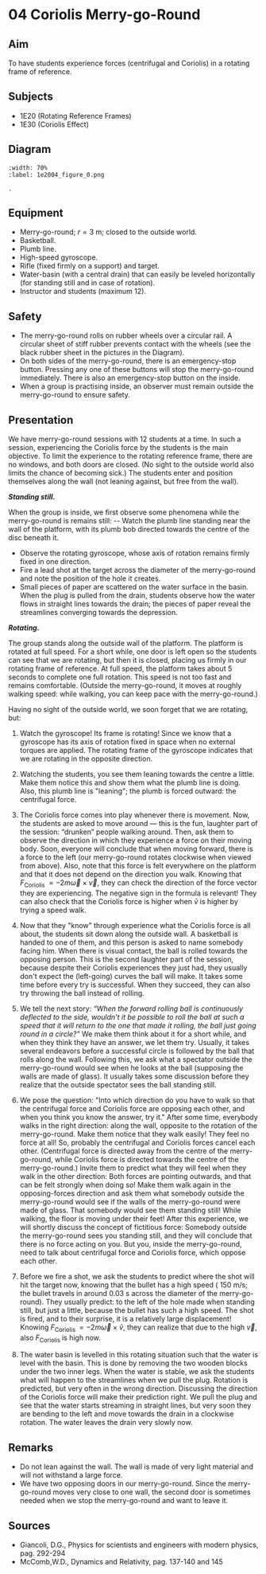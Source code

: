 # 04 Coriolis Merry-go-Round    
  
## Aim   
To have students experience forces (centrifugal and Coriolis) in a rotating frame of reference.    
  
## Subjects   
* 1E20 (Rotating Reference Frames) 
* 1E30 (Coriolis Effect)   

## Diagram
    
```{figure} figures/figure_0.png
:width: 70%  
:label: 1e2004_figure_0.png  

. 
```
    
  
## Equipment   
 *  Merry-go-round; $r=3\mathrm{~m}$; closed to the outside world. 
 *  Basketball. 
 *  Plumb line. 
 *  High-speed gyroscope. 
 *  Rifle (fixed firmly on a support) and target. 
 *  Water-basin (with a central drain) that can easily be leveled horizontally (for standing still and in case of rotation). 
 *  Instructor and students (maximum 12).     
  
## Safety   
 
* The merry-go-round rolls on rubber wheels over a circular rail. A circular sheet of stiff rubber prevents contact with the wheels (see the black rubber sheet in the pictures in the Diagram).
* On both sides of the merry-go-round, there is an emergency-stop button. Pressing any one of these buttons will stop the merry-go-round immediately. There is also an emergency-stop button on the inside.
* When a group is practising inside, an observer must remain outside the merry-go-round to ensure safety.

   
  
## Presentation   
We have merry-go-round sessions with 12 students at a time. In such a session, experiencing the Coriolis force by the students is the main objective. To limit the experience to the rotating reference frame, there are no windows, and both doors are closed. (No sight to the outside world also limits the chance of becoming sick.) The students enter and position themselves along the wall (not leaning against, but free from the wall). 

***Standing still.***
 
When the group is inside, we first observe some phenomena while the merry-go-round is remains still: 
-- Watch the plumb line standing near the wall of the platform, with its plumb bob directed towards the centre of the disc beneath it.
- Observe the rotating gyroscope, whose axis of rotation remains firmly fixed in one direction.
- Fire a lead shot at the target across the diameter of the merry-go-round and note the position of the hole it creates.
- Small pieces of paper are scattered on the water surface in the basin. When the plug is pulled from the drain, students observe how the water flows in straight lines towards the drain; the pieces of paper reveal the streamlines converging towards the depression.

***Rotating.***

The group stands along the outside wall of the platform. The platform is rotated at full speed. For a short while, one door is left open so the students can see that we are rotating, but then it is closed, placing us firmly in our rotating frame of reference. At full speed, the platform takes about 5 seconds to complete one full rotation. This speed is not too fast and remains comfortable. (Outside the merry-go-round, it moves at roughly walking speed: while walking, you can keep pace with the merry-go-round.)

Having no sight of the outside world, we soon forget that we are rotating, but:

1. Watch the gyroscope! Its frame is rotating! Since we know that a gyroscope has its axis of rotation fixed in space when no external torques are applied. The rotating frame of the gyroscope indicates that we are rotating in the opposite direction.
2. Watching the students, you see them leaning towards the centre a little. Make them notice this and show them what the plumb line is doing. Also, this plumb line is "leaning"; the plumb is forced outward: the centrifugal force.
3. The Coriolis force comes into play whenever there is movement. Now, the students are asked to move around — this is the fun, laughter part of the session: “drunken” people walking around. 
Then, ask them to observe the direction in which they experience a force on their moving body. Soon, everyone will conclude that when moving forward, there is a force to the left (our merry-go-round rotates clockwise when viewed from above). 
Also, note that this force is felt everywhere on the platform and that it does not depend on the direction you walk.
Knowing that $F_{\text {Coriolis }}=-2 m \vec{\omega} \times \vec{v}$, they can check the direction of the force vector they are experiencing. The negative sign in the formula is relevant! They can also check that the Coriolis force is higher when $\bar{v}$ is higher by trying a speed walk.

4. Now that they "know" through experience what the Coriolis force is all about, the students sit down along the outside wall. A basketball is handed to one of them, and this person is asked to name somebody facing him. When there is visual contact,  the ball is rolled towards the opposing person. This is the second laughter part of the session, because despite their Coriolis experiences they just had, they usually don't expect the (left-going) curves the ball will make. It takes some time before every try is successful. When they succeed, they can also try throwing the ball instead of rolling.
5. We tell the next story: *“When the forward rolling ball is continuously deflected to the side, wouldn't it be possible to roll the ball at such a speed that it will return to the one that made it rolling, the ball just going round in a circle?"* We make them think about it for a short while, and when they think they have an answer, we let them try. Usually, it takes several endeavors before a successful circle is followed by the ball that rolls along the wall.
Following this, we ask what a spectator outside the merry-go-round would see when he looks at the ball (supposing the walls are made of glass). It usually takes some discussion before they realize that the outside spectator sees the ball standing still.

6. We pose the question: "Into which direction do you have to walk so that the centrifugal force and Coriolis force are opposing each other, and when you think you know the answer, try it." After some time, everybody walks in the right direction: along the wall, opposite to the rotation of the merry-go-round. Make them notice that they walk easily! They feel no force at all! So, probably the centrifugal and Coriolis forces cancel each other. (Centrifugal force is directed away from the centre of the merry-go-round, while Coriolis force is directed towards the centre of the merry-go-round.) Invite them to predict what they will feel when they walk in the other direction: Both forces are pointing outwards, and that can be felt strongly when doing so!
Make them walk again in the opposing-forces direction and ask them what somebody outside the merry-go-round would see if the walls of the merry-go-round were made of glass. That somebody would see them standing still! While walking, the floor is moving under their feet!
After this experience, we will shortly discuss the concept of fictitious force: Somebody outside the merry-go-round sees you standing still, and they will conclude that there is no force acting on you. But you, inside the merry-go-round, need to talk about centrifugal force and Coriolis force, which oppose each other.

7. Before we fire a shot, we ask the students to predict where the shot will hit the target now, knowing that the bullet has a high speed ( $150 \mathrm{~m} / \mathrm{s}$; the bullet travels in around $0.03 \mathrm{~s}$ across the diameter of the merry-go-round). They usually predict: to the left of the hole made when standing still, but just a little, because the bullet has such a high speed. The shot is fired, and to their surprise, it is a relatively large displacement! Knowing $F_{\text {Coriolis }}=-2 m \vec{\omega} \times \bar{v}$, they can realize that due to the high $\vec{v}$, also $F_{\text {Coriolis }}$ is high now.
8. The water basin is levelled in this rotating situation such that the water is level with the basin. This is done by removing the two wooden blocks under the two inner legs. When the water is stable, we ask the students what will happen to the streamlines when we pull the plug. Rotation is predicted, but very often in the wrong direction. Discussing the direction of the Coriolis force will make their prediction right.
We pull the plug and see that the water starts streaming in straight lines, but very soon they are bending to the left and move towards the drain in a clockwise rotation. The water leaves the drain very slowly now.
  
## Remarks
 *  Do not lean against the wall. The wall is made of very light material and will not withstand a large force. 
 *  We have two opposing doors in our merry-go-round. Since the merry-go-round moves very close to one wall, the second door is sometimes needed when we stop the merry-go-round and want to leave it.
   
  
## Sources
 *  Giancoli, D.G., Physics for scientists and engineers with modern physics, pag. 292-294 
 *  McComb,W.D., Dynamics and Relativity, pag. 137-140 and 145
  
